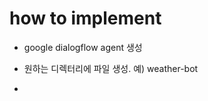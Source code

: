 how to implement
================
* google dialogflow agent 생성

* 원하는 디렉터리에 파일 생성. 예) weather-bot

* 
